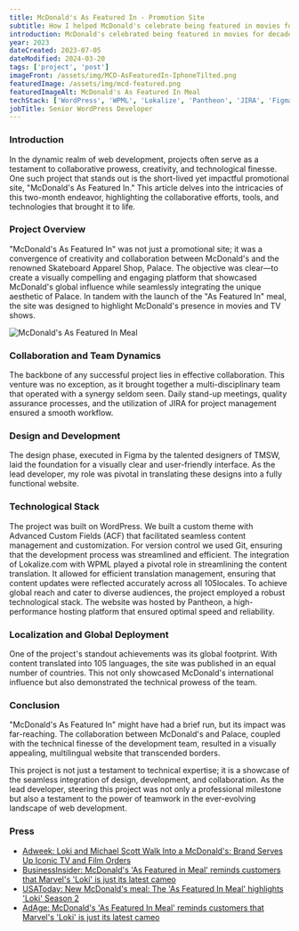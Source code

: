 ```yaml
---
title: McDonald's As Featured In - Promotion Site
subtitle: How I helped McDonald's celebrate being featured in movies for decades by introducing a new meal and a new promotion site.
introduction: McDonald's celebrated being featured in movies for decades by introducing a new meal and a new promotion site. I was tasked with developing the site. As an international site, the site supported over 105 languages.
year: 2023
dateCreated: 2023-07-05
dateModified: 2024-03-20
tags: ['project', 'post']
imageFront: /assets/img/MCD-AsFeaturedIn-IphoneTilted.png
featuredImage: /assets/img/mcd-featured.png
featuredImageAlt: McDonald's As Featured In Meal
techStack: ['WordPress', 'WPML', 'Lokalize', 'Pantheon', 'JIRA', 'Figma', 'ACF', 'Custom WP Theme', 'Git']
jobTitle: Senior WordPress Developer
---
```


### Introduction

In the dynamic realm of web development, projects often serve as a testament to collaborative prowess, creativity, and technological finesse. One such project that stands out is the short-lived yet impactful promotional site, "McDonald's As Featured In." This article delves into the intricacies of this two-month endeavor, highlighting the collaborative efforts, tools, and technologies that brought it to life.

### Project Overview

"McDonald's As Featured In" was not just a promotional site; it was a convergence of creativity and collaboration between McDonald's and the renowned Skateboard Apparel Shop, Palace. The objective was clear—to create a visually compelling and engaging platform that showcased McDonald's global influence while seamlessly integrating the unique aesthetic of Palace. In tandem with the launch of the "As Featured In" meal, the site was designed to highlight McDonald's presence in movies and TV shows.

![McDonald's As Featured In Meal](/assets/img/mcd-featured.png)

### Collaboration and Team Dynamics

The backbone of any successful project lies in effective collaboration. This venture was no exception, as it brought together a multi-disciplinary team that operated with a synergy seldom seen. Daily stand-up meetings, quality assurance processes, and the utilization of JIRA for project management ensured a smooth workflow.

### Design and Development

The design phase, executed in Figma by the talented designers of TMSW, laid the foundation for a visually clear and user-friendly interface. As the lead developer, my role was pivotal in translating these designs into a fully functional website.

### Technological Stack

The project was built on WordPress. We built a custom theme with Advanced Custom Fields (ACF) that facilitated seamless content management and customization. For version control we used Git, ensuring that the development process was streamlined and efficient. The integration of Lokalize.com with WPML played a pivotal role in streamlining the content translation. It allowed for efficient translation management, ensuring that content updates were reflected accurately across all 105locales. To achieve global reach and cater to diverse audiences, the project employed a robust technological stack. The website was hosted by Pantheon, a high-performance hosting platform that ensured optimal speed and reliability.

### Localization and Global Deployment

One of the project's standout achievements was its global footprint. With content translated into 105 languages, the site was published in an equal number of countries. This not only showcased McDonald's international influence but also demonstrated the technical prowess of the team.


### Conclusion

"McDonald's As Featured In" might have had a brief run, but its impact was far-reaching. The collaboration between McDonald's and Palace, coupled with the technical finesse of the development team, resulted in a visually appealing, multilingual website that transcended borders.

This project is not just a testament to technical expertise; it is a showcase of the seamless integration of design, development, and collaboration. As the lead developer, steering this project was not only a professional milestone but also a testament to the power of teamwork in the ever-evolving landscape of web development.

### Press

- [Adweek: Loki and Michael Scott Walk Into a McDonald's: Brand Serves Up Iconic TV and Film Orders](https://www.adweek.com/brand-marketing/loki-and-michael-scott-walk-into-a-mcdonalds-brand-serves-up-iconic-tv-and-film-orders/)
- [BusinessInsider: McDonald's 'As Featured in Meal' reminds customers that Marvel's 'Loki' is just its latest cameo](https://www.businessinsider.com/mcdonalds-new-as-featured-in-meal-inspired-films-tv-shows-2023-8)
- [USAToday: New McDonald's meal: The 'As Featured In Meal' highlights 'Loki' Season 2](https://www.usatoday.com/story/money/food/2023/08/14/mcdonalds-as-featured-in-meal-loki/70586921007/)
- [AdAge: McDonald's 'As Featured In Meal' reminds customers that Marvel's 'Loki' is just its latest cameo](https://adage.com/article/cmo-strategy/mcdonalds-featured-meal-reminds-customers-marvels-loki-just-its-latest-cameo/2388746)